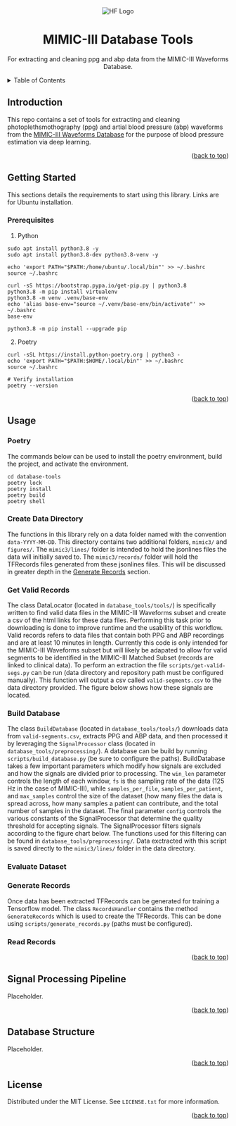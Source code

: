 <!-- Improved compatibility of back to top link: See: https://github.com/othneildrew/Best-README-Template/pull/73 -->
<a name="readme-top"></a>

<!-- PROJECT LOGO -->
<br />
<div align="center">
  
![HF Logo](https://github.com/HeartfeltBP/heartfelt/HeartfeltLogo.png "Heartfelt Logo")
  

  <h1 align="center">MIMIC-III Database Tools</h1>

  <p align="center">
    For extracting and cleaning ppg and abp data from the MIMIC-III Waveforms Database.
    <br />
  </p>
</div>



<!-- TABLE OF CONTENTS -->
<details>
  <summary>Table of Contents</summary>
  <ol>
    <li>
      <a href="#introduction">Introduction</a>
    </li>
    <li>
      <a href="#getting-started">Getting Started</a>
      <ul>
        <li><a href="#prerequisites">Prerequisites</a></li>
      </ul>
    </li>
    <li><a href="#usage">Usage</a></li>
      <ul>
        <li><a href="#poetry">Poetry</a></li>
        <li><a href="#get-valid-records">Get Valid Records</a></li>
        <li><a href="#build-database">Build Database</a></li>
        <li><a href="#evaluate-dataset">Evaluate Dataset</a></li>
        <li><a href="#generate-records">Generate Records</a></li>
        <li><a href="#read-records">Read Records</a></li>
      </ul>
    <li><a href="#signal-processing-pipeline">Signal Processing Pipeline</a></li>
    <li><a href="#database-structure">Database Structure</a></li>
    <li><a href="#license">License</a></li>
  </ol>
</details>



<!-- Introduction -->
## Introduction

This repo contains a set of tools for extracting and cleaning photoplethsmothography (ppg) and artial blood pressure (abp) waveforms from the [MIMIC-III Waveforms Database](https://physionet.org/content/mimic3wdb/1.0/) for the purpose of blood pressure estimation via deep learning. 

<p align="right">(<a href="#readme-top">back to top</a>)</p>

<!-- GETTING STARTED -->
## Getting Started

This sections details the requirements to start using this library. Links are for Ubuntu installation.

### Prerequisites

1. Python
```shell
sudo apt install python3.8 -y
sudo apt install python3.8-dev python3.8-venv -y

echo 'export PATH="$PATH:/home/ubuntu/.local/bin"' >> ~/.bashrc
source ~/.bashrc

curl -sS https://bootstrap.pypa.io/get-pip.py | python3.8
python3.8 -m pip install virtualenv
python3.8 -m venv .venv/base-env
echo 'alias base-env="source ~/.venv/base-env/bin/activate"' >> ~/.bashrc
base-env

python3.8 -m pip install --upgrade pip
```
2. Poetry
```shell
curl -sSL https://install.python-poetry.org | python3 -
echo 'export PATH="$PATH:$HOME/.local/bin"' >> ~/.bashrc
source ~/.bashrc

# Verify installation
poetry --version
```

<p align="right">(<a href="#readme-top">back to top</a>)</p>



<!-- USAGE EXAMPLES -->
## Usage

### Poetry
The commands below can be used to install the poetry environment, build the project, and activate the environment.
```shell
cd database-tools
poetry lock
poetry install
poetry build
poetry shell
```

### Create Data Directory
The functions in this library rely on a data folder named with the convention `data-YYYY-MM-DD`. This directory contains two additional folders, `mimic3/` and `figures/`. The `mimic3/lines/` folder is intended to hold the jsonlines files the data will initially saved to. The `mimic3/records/` folder will hold the TFRecords files generated from these jsonlines files. This will be discussed in greater depth in the <a href="#generate-records">Generate Records</a> section.

### Get Valid Records
The class DataLocator (located in `database_tools/tools/`) is specifically written to find valid data files in the MIMIC-III Waveforms subset and create a csv of the html links for these data files. Performing this task prior to downloading is done to improve runtime and the usability of this workflow. Valid records refers to data files that contain both PPG and ABP recordings and are at least 10 minutes in length. Currently this code is only intended for the MIMIC-III Waveforms subset but will likely be adapated to allow for valid segments to be identified in the MIMIC-III Matched Subset (records are linked to clinical data). To perform an extraction the file `scripts/get-valid-segs.py` can be run (data directory and repository path must be configured manually). This function will output a csv called `valid-segments.csv` to the data directory provided. The figure below shows how these signals are located.

### Build Database
The class `BuildDatabase` (located in `database_tools/tools/`) downloads data from `valid-segments.csv`, extracts PPG and ABP data, and then processed it by leveraging the `SignalProcessor` class (located in `database_tools/preprocessing/`). A database can be build by running `scripts/build_database.py` (be sure to configure the paths). BuildDatabase takes a few important parameters which modify how signals are excluded and how the signals are divided prior to processing. The `win_len` parameter controls the length of each window, `fs` is the sampling rate of the data (125 Hz in the case of MIMIC-III), while `samples_per_file`, `samples_per_patient`, and `max_samples` control the size of the dataset (how many files the data is spread across, how many samples a patient can contribute, and the total number of samples in the dataset. The final parameter `config` controls the various constants of the SignalProcessor that determine the quality threshold for accepting signals. The SignalProcessor filters signals according to the figure chart below. The functions used for this filtering can be found in `database_tools/preprocessing/`. Data exctracted with this script is saved directly to the `mimic3/lines/` folder in the data directory.

### Evaluate Dataset

### Generate Records
Once data has been extracted TFRecords can be generated for training a Tensorflow model. The class `RecordsHandler` contains the method `GenerateRecords` which is used to create the TFRecords. This can be done using `scripts/generate_records.py` (paths must be configured). 

### Read Records

<p align="right">(<a href="#readme-top">back to top</a>)</p>



<!-- SIGNAL PROCESSING PIPELINE -->
## Signal Processing Pipeline

Placeholder.

<p align="right">(<a href="#readme-top">back to top</a>)</p>



<!-- DATABASE STRUCTURE -->
## Database Structure

Placeholder.

<p align="right">(<a href="#readme-top">back to top</a>)</p>



<!-- LICENSE -->
## License

Distributed under the MIT License. See `LICENSE.txt` for more information.

<p align="right">(<a href="#readme-top">back to top</a>)</p>
